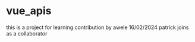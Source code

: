 # vue_apis
this is a project for learning
contribution by awele 16/02/2024
patrick joins as a collaborator